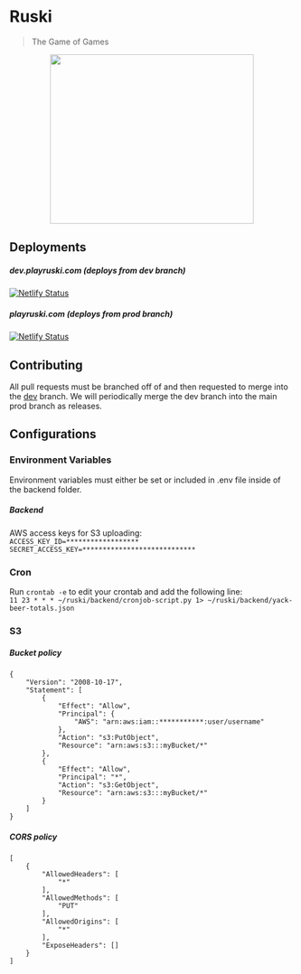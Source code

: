 # Ruski
> The Game of Games  

<p align="center">
<img height=300 width=360 src="https://d26n5v24zcmg6e.cloudfront.net/Ruski_Logo.jpeg">
</p>

## Deployments
##### dev.playruski.com (deploys from dev branch)
[![Netlify Status](https://api.netlify.com/api/v1/badges/b38d1203-5ac3-4507-b501-62164c868824/deploy-status)](https://app.netlify.com/sites/peaceful-tereshkova-8310b6/deploys)
##### playruski.com (deploys from prod branch)
[![Netlify Status](https://api.netlify.com/api/v1/badges/bc70db97-2a99-4dd2-b7b1-87498627490b/deploy-status)](https://app.netlify.com/sites/infallible-shannon-0c6d08/deploys)

## Contributing
All pull requests must be branched off of and then requested to merge into the [dev](https://github.com/danerwilliams/ruski/tree/dev) branch. We will periodically merge the dev branch into the main prod branch as releases. 

## Configurations
### Environment Variables
Environment variables must either be set or included in .env file inside of the backend folder.
##### Backend
AWS access keys for S3 uploading:  
`ACCESS_KEY_ID=******************`
`SECRET_ACCESS_KEY=****************************`

### Cron
Run `crontab -e` to edit your crontab and add the following line:  
`11 23 * * * ~/ruski/backend/cronjob-script.py 1> ~/ruski/backend/yack-beer-totals.json`

### S3
##### Bucket policy
```
{
    "Version": "2008-10-17",
    "Statement": [
        {
            "Effect": "Allow",
            "Principal": {
                "AWS": "arn:aws:iam::***********:user/username"
            },
            "Action": "s3:PutObject",
            "Resource": "arn:aws:s3:::myBucket/*"
        },
        {
            "Effect": "Allow",
            "Principal": "*",
            "Action": "s3:GetObject",
            "Resource": "arn:aws:s3:::myBucket/*"
        }
    ]
}
```

##### CORS policy
```
[
    {
        "AllowedHeaders": [
            "*"
        ],
        "AllowedMethods": [
            "PUT"
        ],
        "AllowedOrigins": [
            "*"
        ],
        "ExposeHeaders": []
    }
]
```
